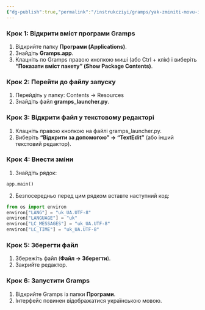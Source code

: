 ```yaml
---
{"dg-publish":true,"permalink":"/instrukcziyi/gramps/yak-zminiti-movu-interfejsu-gramps-na-ukrayinsku-v-mac-os/","dgPassFrontmatter":true,"created":"2025-05-13T19:50:17.000+02:00","updated":"2025-05-13T19:59:06.000+02:00"}
---
```


### **Крок 1: Відкрити вміст програми Gramps**

1. Відкрийте папку **Програми (Applications)**.
2. Знайдіть **Gramps.app**.
3. Клацніть по Gramps правою кнопкою миші (або Ctrl + клік) і виберіть **“Показати вміст пакету” (Show Package Contents)**.

### **Крок 2: Перейти до файлу запуску**

1. Перейдіть у папку: Contents → Resources
2. Знайдіть файл **gramps_launcher.py**.

### **Крок 3: Відкрити файл у текстовому редакторі**

1. Клацніть правою кнопкою на файлі gramps_launcher.py.
2. Виберіть **“Відкрити за допомогою” → “TextEdit”** (або інший текстовий редактор).
### **Крок 4: Внести зміни**

1. Знайдіть рядок:
```python
app.main()
```
2. Безпосередньо перед цим рядком вставте наступний код:
```python
from os import environ
environ["LANG"] = "uk_UA.UTF-8"
environ["LANGUAGE"] = "uk"
environ["LC_MESSAGES"] = "uk_UA.UTF-8"
environ["LC_TIME"] = "uk_UA.UTF-8"
```
### **Крок 5: Зберегти файл**

1. Збережіть файл (**Файл → Зберегти**).  
2. Закрийте редактор.

### **Крок 6: Запустити Gramps**

1. Відкрийте Gramps із папки **Програми**.
2. Інтерфейс повинен відображатися українською мовою.